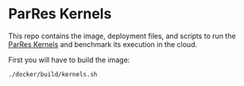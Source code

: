 # ParRes Kernels

This repo contains the image, deployment files, and scripts to run the
[ParRes Kernels](https://github.com/ParRes/Kernels) and benchmark its execution
in the cloud.

First you will have to build the image:
```
./docker/build/kernels.sh
```
